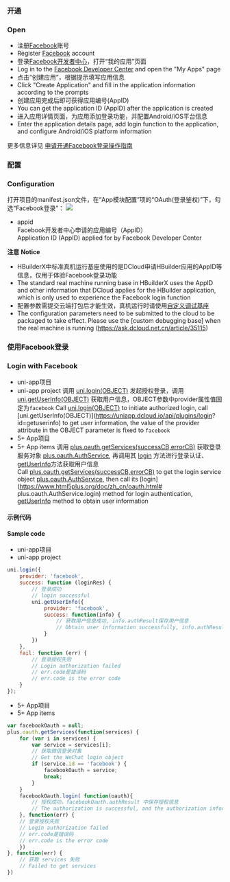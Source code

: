 ### 开通  
### Open
- 注册[Facebook](http://www.facebook.com)账号  
- Register [Facebook](http://www.facebook.com) account
- 登录[Facebook开发者中心](http://developers.facebook.com/)，打开“我的应用”页面  
- Log in to the [Facebook Developer Center](http://developers.facebook.com/) and open the "My Apps" page
- 点击“创建应用”，根据提示填写应用信息  
- Click "Create Application" and fill in the application information according to the prompts
- 创建应用完成后即可获得应用编号(AppID)  
- You can get the application ID (AppID) after the application is created
- 进入应用详情页面，为应用添加登录功能，并配置Android/iOS平台信息  
- Enter the application details page, add login function to the application, and configure Android/iOS platform information

更多信息详见 [申请开通Facebook登录操作指南](https://uniapp.dcloud.io/tutorial/app-oauth-facebook-open)  


### 配置  
### Configuration
打开项目的manifest.json文件，在“App模块配置”项的“OAuth(登录鉴权)”下，勾选“Facebook登录”：
![](https://native-res.dcloud.net.cn/images/uniapp/oauth/facebook-manifest.png)

- appid  
Facebook开发者中心申请的应用编号（AppID）  
Application ID (AppID) applied for by Facebook Developer Center

**注意**
**Notice**
- HBuilderX中标准真机运行基座使用的是DCloud申请HBuilder应用的AppID等信息，仅用于体验Facebook登录功能
- The standard real machine running base in HBuilderX uses the AppID and other information that DCloud applies for the HBuilder application, which is only used to experience the Facebook login function
- 配置参数需提交云端打包后才能生效，真机运行时请使用[自定义调试基座](https://ask.dcloud.net.cn/article/35115)
- The configuration parameters need to be submitted to the cloud to be packaged to take effect. Please use the [custom debugging base] when the real machine is running (https://ask.dcloud.net.cn/article/35115)


### 使用Facebook登录  
### Login with Facebook

- uni-app项目  
- uni-app project
调用 [uni.login(OBJECT)](api/plugins/login?id=login) 发起授权登录，调用 [uni.getUserInfo(OBJECT)](https://uniapp.dcloud.io/api/plugins/login?id=getuserinfo) 获取用户信息，OBJECT参数中provider属性值固定为`facebook`
Call [uni.login(OBJECT)](api/plugins/login?id=login) to initiate authorized login, call [uni.getUserInfo(OBJECT)](https://uniapp.dcloud.io/api/plugins/login? id=getuserinfo) to get user information, the value of the provider attribute in the OBJECT parameter is fixed to `facebook`
- 5+ App项目  
- 5+ App items
调用 [plus.oauth.getServices(successCB,errorCB)](https://www.html5plus.org/doc/zh_cn/oauth.html#plus.oauth.getServices) 获取登录服务对象 [plus.oauth.AuthService](https://www.html5plus.org/doc/zh_cn/oauth.html#plus.oauth.AuthService), 再调用其 [login](https://www.html5plus.org/doc/zh_cn/oauth.html#plus.oauth.AuthService.login) 方法进行登录认证、[getUserInfo](https://www.html5plus.org/doc/zh_cn/oauth.html#plus.oauth.AuthService.getUserInfo)方法获取用户信息  
Call [plus.oauth.getServices(successCB,errorCB)](https://www.html5plus.org/doc/zh_cn/oauth.html#plus.oauth.getServices) to get the login service object [plus.oauth.AuthService]( https://www.html5plus.org/doc/zh_cn/oauth.html#plus.oauth.AuthService), then call its [login](https://www.html5plus.org/doc/zh_cn/oauth.html# plus.oauth.AuthService.login) method for login authentication, [getUserInfo](https://www.html5plus.org/doc/zh_cn/oauth.html#plus.oauth.AuthService.getUserInfo) method to obtain user information


#### 示例代码  
#### Sample code
- uni-app项目  
- uni-app project
``` js  
uni.login({
    provider: 'facebook',
    success: function (loginRes) {
        // 登录成功
        // login successful
        uni.getUserInfo({
            provider: 'facebook',
            success: function(info) {
                // 获取用户信息成功, info.authResult保存用户信息
                // Obtain user information successfully, info.authResult saves user information
            }
        })
    },
    fail: function (err) {
        // 登录授权失败  
        // Login authorization failed
        // err.code是错误码
        // err.code is the error code
    }
});
```  

- 5+ App项目  
- 5+ App items
``` js  
var facebookOauth = null;
plus.oauth.getServices(function(services) {
	for (var i in services) {
		var service = services[i];
		// 获取微信登录对象 
		// Get the WeChat login object
		if (service.id == 'facebook') {
			facebookOauth = service;
			break;
		}
	}
	facebookOauth.login( function(oauth){
		// 授权成功，facebookOauth.authResult 中保存授权信息  
		// The authorization is successful, and the authorization information is saved in facebookOauth.authResult
	}, function(err) {
    // 登录授权失败  
    // Login authorization failed
    // err.code是错误码
    // err.code is the error code
	})
}, function(err) {
	// 获取 services 失败
	// Failed to get services
})
```

